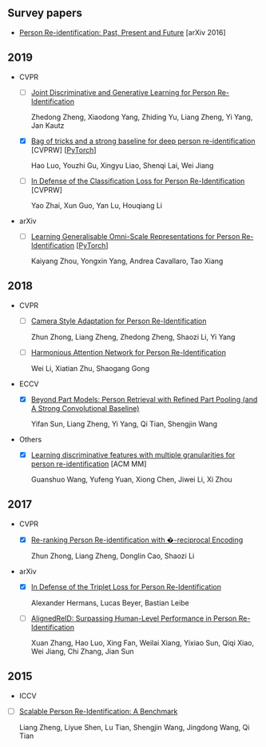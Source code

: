 ## Survey papers
+ [Person Re-identification: Past, Present and Future](https://arxiv.org/pdf/1610.02984.pdf) [arXiv 2016]

## 2019
+ CVPR

    - [ ] [Joint Discriminative and Generative Learning for Person Re-Identification](http://openaccess.thecvf.com/content_CVPR_2019/papers/Zheng_Joint_Discriminative_and_Generative_Learning_for_Person_Re-Identification_CVPR_2019_paper.pdf)

        Zhedong Zheng, Xiaodong Yang, Zhiding Yu, Liang Zheng, Yi Yang, Jan Kautz

    - [X] [Bag of tricks and a strong baseline for deep person re-identification](http://openaccess.thecvf.com/content_CVPRW_2019/papers/TRMTMCT/Luo_Bag_of_Tricks_and_a_Strong_Baseline_for_Deep_Person_CVPRW_2019_paper.pdf) [CVPRW] [[PyTorch](https://github.com/michuanhaohao/reid-strong-baseline)]

        Hao Luo, Youzhi Gu, Xingyu Liao, Shenqi Lai, Wei Jiang

    - [ ] [In Defense of the Classification Loss for Person Re-Identification](http://openaccess.thecvf.com/content_CVPRW_2019/papers/TRMTMCT/Zhai_In_Defense_of_the_Classification_Loss_for_Person_Re-Identification_CVPRW_2019_paper.pdf) [CVPRW]

        Yao Zhai, Xun Guo, Yan Lu, Houqiang Li

+ arXiv 

    - [ ] [Learning Generalisable Omni-Scale Representations for Person Re-Identification](https://arxiv.org/pdf/1910.06827.pdf) [[PyTorch](https://github.com/KaiyangZhou/deep-person-reid)]

        Kaiyang Zhou, Yongxin Yang, Andrea Cavallaro, Tao Xiang



## 2018
+ CVPR 

    - [ ] [Camera Style Adaptation for Person Re-Identification](http://openaccess.thecvf.com/content_cvpr_2018/papers/Zhong_Camera_Style_Adaptation_CVPR_2018_paper.pdf)

        Zhun Zhong, Liang Zheng, Zhedong Zheng, Shaozi Li, Yi Yang

    - [ ] [Harmonious Attention Network for Person Re-Identification](http://openaccess.thecvf.com/content_cvpr_2018/papers/Li_Harmonious_Attention_Network_CVPR_2018_paper.pdf)

        Wei Li, Xiatian Zhu, Shaogang Gong

+ ECCV

    - [X] [Beyond Part Models: Person Retrieval with Refined Part Pooling (and A Strong Convolutional Baseline)](http://openaccess.thecvf.com/content_ECCV_2018/papers/Yifan_Sun_Beyond_Part_Models_ECCV_2018_paper.pdf)

        Yifan Sun, Liang Zheng, Yi Yang, Qi Tian, Shengjin Wang

+ Others

    - [X] [Learning discriminative features with multiple granularities for person re-identification](https://arxiv.org/pdf/1804.01438.pdf) [ACM MM]

        Guanshuo Wang, Yufeng Yuan, Xiong Chen, Jiwei Li, Xi Zhou





## 2017
+ CVPR
    
    - [X] [Re-ranking Person Re-identification with �-reciprocal Encoding](http://openaccess.thecvf.com/content_cvpr_2017/papers/Zhong_Re-Ranking_Person_Re-Identification_CVPR_2017_paper.pdf)

        Zhun Zhong, Liang Zheng, Donglin Cao, Shaozi Li
    
+ arXiv

    - [X] [In Defense of the Triplet Loss for Person Re-Identification](https://arxiv.org/pdf/1703.07737.pdf)

        Alexander Hermans, Lucas Beyer, Bastian Leibe

    - [ ] [AlignedReID: Surpassing Human-Level Performance in Person Re-Identification](https://arxiv.org/pdf/1711.08184.pdf)

        Xuan Zhang, Hao Luo, Xing Fan, Weilai Xiang, Yixiao Sun, Qiqi Xiao, Wei Jiang, Chi Zhang, Jian Sun

## 2015
+ ICCV

- [ ] [Scalable Person Re-Identification: A Benchmark](https://www.cv-foundation.org/openaccess/content_iccv_2015/papers/Zheng_Scalable_Person_Re-Identification_ICCV_2015_paper.pdf)

    Liang Zheng, Liyue Shen, Lu Tian, Shengjin Wang, Jingdong Wang, Qi Tian